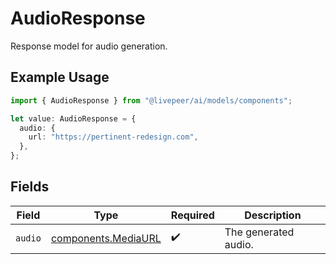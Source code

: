 # AudioResponse

Response model for audio generation.

## Example Usage

```typescript
import { AudioResponse } from "@livepeer/ai/models/components";

let value: AudioResponse = {
  audio: {
    url: "https://pertinent-redesign.com",
  },
};
```

## Fields

| Field                                                      | Type                                                       | Required                                                   | Description                                                |
| ---------------------------------------------------------- | ---------------------------------------------------------- | ---------------------------------------------------------- | ---------------------------------------------------------- |
| `audio`                                                    | [components.MediaURL](../../models/components/mediaurl.md) | :heavy_check_mark:                                         | The generated audio.                                       |